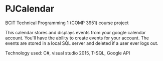 # PJCalendar
BCIT Technical Programming 1 (COMP 3951) course project

This calendar stores and displays events from your google calendar account. You'll have the ability to create events for your account. The events are stored in a local SQL server and deleted if a user ever logs out.

Technology used: C#, visual studio 2015, T-SQL, Google API


